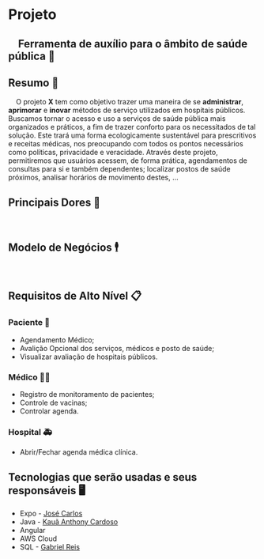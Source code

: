 # Projeto
&nbsp;&nbsp;&nbsp;&nbsp;Ferramenta de auxílio para o âmbito de saúde pública 🏥  
---
## Resumo 📝
&nbsp;&nbsp;&nbsp;&nbsp;O projeto **X** tem como objetivo trazer uma maneira de se **administrar**, **aprimorar** e **inovar** métodos de serviço utilizados em hospitais públicos. Buscamos tornar o acesso e uso a serviços de saúde pública mais organizados e práticos, a fim de trazer conforto para os necessitados de tal solução. Este trará uma forma ecologicamente sustentável para prescritivos e receitas médicas, nos preocupando com todos os pontos necessários como políticas, privacidade e veracidade. Através deste projeto, permitiremos que usuários acessem, de forma prática, agendamentos de consultas para si e também dependentes; localizar postos de saúde próximos, analisar horários de movimento destes, ...

  
## Principais Dores 🚩
&nbsp;&nbsp;&nbsp;&nbsp;  

## Modelo de Negócios 🕴️
&nbsp;&nbsp;&nbsp;&nbsp;  

## Requisitos de Alto Nível 📋 
### Paciente 👤  
* Agendamento Médico;
* Avalição Opcional dos serviços, médicos e posto de saúde;
* Visualizar avaliação de hospitais públicos.
### Médico 🧑‍⚕️
* Registro de monitoramento de pacientes;
* Controle de vacinas;
* Controlar agenda.
### Hospital 🚑
* Abrir/Fechar agenda médica clínica.

## Tecnologias que serão usadas e seus responsáveis 🖥️
* Expo - <a href="https://github.com/JoseCBJ">José Carlos</a>
* Java - <a href="https://github.com/kauanzin222">Kauã Anthony Cardoso</a>
* Angular
* AWS Cloud
* SQL - <a href="https://github.com/GabrielReis97">Gabriel Reis</a>
